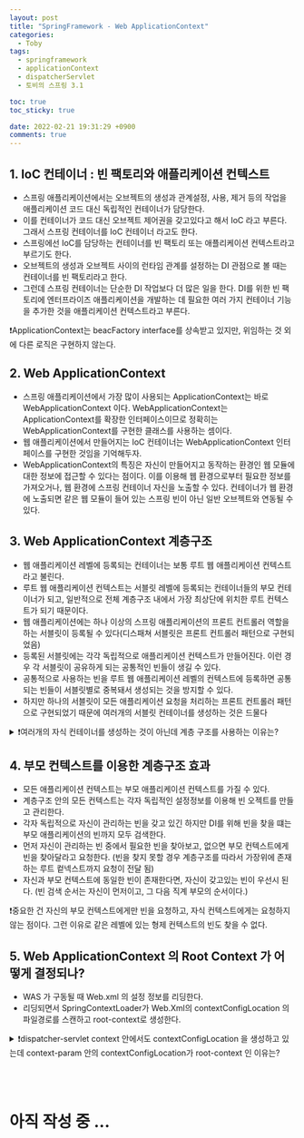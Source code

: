 ```yaml
---
layout: post
title: "SpringFramework - Web ApplicationContext"
categories:
  - Toby
tags:
  - springframework
  - applicationContext
  - dispatcherServlet
  - 토비의 스프링 3.1

toc: true
toc_sticky: true

date: 2022-02-21 19:31:29 +0900
comments: true
---
```


## 1.  IoC 컨테이너 : 빈 팩토리와 애플리케이션 컨텍스트

- 스프링 애플리케이션에서는 오브젝트의 생성과 관계설정, 사용, 제거 등의 작업을 애플리케이션 코드 대신 독립적인 컨테이너가 담당한다.
- 이를 컨테이너가 코드 대신 오브젝트 제어권을 갖고있다고 해서 IoC 라고 부른다. 그래서 스프링 컨테이너를 IoC 컨테이너 라고도 한다.
- 스프링에선 IoC를 담당하는 컨테이너를 빈 팩토리 또는 애플리케이션 컨텍스트라고 부르기도 한다.
- 오브젝트의 생성과 오브젝트 사이의 런타임 관계를 설정하는 DI 관점으로 볼 때는 컨테이너를 빈 팩토리라고 한다.
- 그런데 스프링 컨테이너는 단순한 DI 작업보다 더 많은 일을 한다. DI를 위한 빈 팩토리에 엔터프라이즈 애플리케이션을 개발하는 데 필요한 여러 가지 컨테이너 기능을 추가한 것을 애플리케이션 컨텍스트라고 부른다.

❗ApplicationContext는 beacFactory interface를 상속받고 있지만, 위임하는 것 외에 다른 로직은 구현하지 않는다. 


## 2. Web ApplicationContext

- 스프링 애플리케이션에서 가장 많이 사용되는 ApplicationContext는 바로 WebApplicationContext 이다. WebApplicationContext는 ApplicationContext를 확장한 인터페이스이므로 정확히는 WebApplicationContext를 구현한 클래스를 사용하는 셈이다.
- 웹 애플리케이션에서 만들어지는  IoC 컨테이너는 WebApplicationContext 인터페이스를 구현한 것임을 기억해두자.
- WebApplicationContext의 특징은 자신이 만들어지고 동작하는 환경인 웹 모듈에 대한 정보에 접근할 수 있다는 점이다. 이를 이용해 웹 환경으로부터 필요한 정보를 가져오거나, 웹 환경에 스프링 컨테이너 자신을 노출할 수 있다. 컨테이너가 웹 환경에 노출되면 같은 웹 모듈이 들어 있는 스프링 빈이 아닌 일반 오브젝트와 연동될 수 있다.


## 3. Web ApplicationContext  계층구조

- 웹 애플리케이션 레벨에 등록되는 컨테이너는 보통 루트 웹 애플리케이션 컨텍스트라고 불린다.
- 루트 웹 애플리케이션 컨텍스트는 서블릿 레벨에 등록되는 컨테이너들의 부모 컨테이너가 되고, 일반적으로 전체 계층구조 내에서 가장 최상단에 위치한 루트 컨텍스트가 되기 때문이다.
- 웹 애플리케이션에는 하나 이상의 스프링 애플리케이션의 프론트 컨트롤러 역할을 하는 서블릿이 등록될 수 있다(디스패쳐 서블릿은 프론트 컨트롤러 패턴으로 구현되었음)
- 등록된 서블릿에는 각각 독립적으로 애플리케이션 컨텍스트가 만들어진다. 이런 경우 각 서블릿이 공유하게 되는 공통적인 빈들이 생길 수 있다.
- 공통적으로 사용하는 빈을 루트 웹 애플리케이션 레벨의 컨텍스트에 등록하면 공통되는 빈들이 서블릿별로 중복돼서 생성되는 것을 방지할 수 있다.
- 하지만 하나의 서블릿이 모든 애플리케이션 요청을 처리하는 프론트 컨트롤러 패턴으로 구현되었기 때문에 여러개의 서블릿 컨테이너를 생성하는 것은 드물다

<details>
  <summary>❗여러개의 자식 컨테이너를 생성하는 것이 아닌데 계층 구조를 사용하는 이유는?
</summary>
  <div markdown="1">
 그 이유는 전체 애플리케이션에서 웹 기술에 의존적인 부분과 그렇지 않은 부분을 구분하기 위해서이다. 스프링을 이용하는 웹 애플리케이션이라고 해서
    
    반드시 스프링 웹 서블릿 만들 필요는 없다. 스프링 기술을 사용하고 스프링 빈으로 만들지만 웹을 담당하는 프레젠테이션 계층은 스프링 외의 기술을 사용하는 경우도 종종 있기 때문이다.
</div>
</details>    


## 4. 부모 컨텍스트를 이용한 계층구조 효과

- 모든 애플리케이션 컨텍스트는 부모 애플리케이션 컨텍스트를 가질 수 있다.
- 계층구조 안의 모든 컨텍스트는 각자 독립적인 설정정보를 이용해 빈 오젝트를 만들고 관리한다.
- 각자 독립적으로 자신이 관리하는 빈을 갖고 있긴 하지만 DI를 위해 빈을 찾을 떄는 부모 애플리케이션의 빈까지 모두 검색한다.
- 먼저 자신이 관리하는 빈 중에서 필요한 빈을 찾아보고, 없으면 부모 컨텍스트에게 빈을 찾아달라고 요청한다. (빈을 찾지 못할 경우 계층구조를 따라서 가장위에 존재하는 루트 컽넥스트까지 요청이 전달 됨)
- 자신과 부모 컨텍스트에 동일한 빈이 존재한다면, 자신이 갖고있는 빈이 우선시 된다.  (빈 검색 순서는 자신이 먼저이고, 그 다음 직계 부모의 순서이다.)

❗중요한 건 자신의 부모 컨텍스트에게만 빈을 요청하고, 자식 컨텍스트에게는 요청하지 않는 점이다. 그런 이유로 같은 레벨에 있는 형제 컨텍스트의 빈도 찾을 수 없다.


## 5. Web ApplicationContext 의 Root Context 가 어떻게 결정되나?

- WAS 가 구동될 때  Web.xml 의 설정 정보를 리딩한다.
- 리딩되면서 SpringContextLoader가 Web.Xml의 contextConfigLocation 의 파일경로를 스캔하고  root-context로 생성한다.

<details>
  <summary>❗dispatcher-servlet context 안에서도 contextConfigLocation 을 생성하고 있는데 context-param 안의 contextConfigLocation가 root-context 인 이유는?
</summary>
  <div markdown="1">
  자세하진  않지만 .. context-param 과 init-param 의 차이는 전역변수, 지역변수의 개념과 비슷하다. context-param 안에서 생성된 빈은 모든 서블릿에서 사용할 수 있다.

init-param으로 생성된 빈들은 해당 서블릿 안에서만 참조가 가능하다. 이런 이유 때문에 context-param 안에 생성된 contextConfigLocation를 root-context 로 인식하는게 아닐까 싶다.
</div>
</details>    


<br/>
<br/>
<br/>

# 아직 작성 중 ...